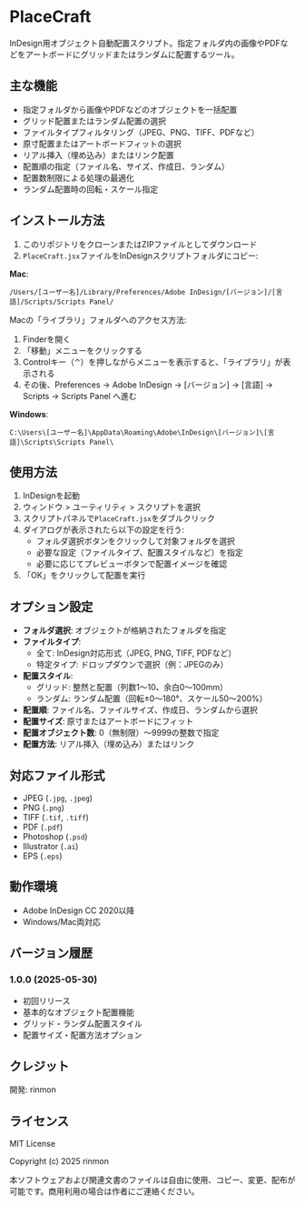 # PlaceCraft

InDesign用オブジェクト自動配置スクリプト。指定フォルダ内の画像やPDFなどをアートボードにグリッドまたはランダムに配置するツール。

## 主な機能

- 指定フォルダから画像やPDFなどのオブジェクトを一括配置
- グリッド配置またはランダム配置の選択
- ファイルタイプフィルタリング（JPEG、PNG、TIFF、PDFなど）
- 原寸配置またはアートボードフィットの選択
- リアル挿入（埋め込み）またはリンク配置
- 配置順の指定（ファイル名、サイズ、作成日、ランダム）
- 配置数制限による処理の最適化
- ランダム配置時の回転・スケール指定

## インストール方法

1. このリポジトリをクローンまたはZIPファイルとしてダウンロード
2. `PlaceCraft.jsx`ファイルをInDesignスクリプトフォルダにコピー:

**Mac**: 
```
/Users/[ユーザー名]/Library/Preferences/Adobe InDesign/[バージョン]/[言語]/Scripts/Scripts Panel/
```

Macの「ライブラリ」フォルダへのアクセス方法:
1. Finderを開く
2. 「移動」メニューをクリックする
3. Controlキー（⌃）を押しながらメニューを表示すると、「ライブラリ」が表示される
4. その後、Preferences → Adobe InDesign → [バージョン] → [言語] → Scripts → Scripts Panel へ進む

**Windows**: 
```
C:\Users\[ユーザー名]\AppData\Roaming\Adobe\InDesign\[バージョン]\[言語]\Scripts\Scripts Panel\
```

## 使用方法

1. InDesignを起動
2. ウィンドウ > ユーティリティ > スクリプトを選択
3. スクリプトパネルで`PlaceCraft.jsx`をダブルクリック
4. ダイアログが表示されたら以下の設定を行う:
   - フォルダ選択ボタンをクリックして対象フォルダを選択
   - 必要な設定（ファイルタイプ、配置スタイルなど）を指定
   - 必要に応じてプレビューボタンで配置イメージを確認
5. 「OK」をクリックして配置を実行

## オプション設定

- **フォルダ選択**: オブジェクトが格納されたフォルダを指定
- **ファイルタイプ**:
  - 全て: InDesign対応形式（JPEG, PNG, TIFF, PDFなど）
  - 特定タイプ: ドロップダウンで選択（例：JPEGのみ）
- **配置スタイル**:
  - グリッド: 整然と配置（列数1～10、余白0～100mm）
  - ランダム: ランダム配置（回転±0～180°、スケール50～200%）
- **配置順**: ファイル名、ファイルサイズ、作成日、ランダムから選択
- **配置サイズ**: 原寸またはアートボードにフィット
- **配置オブジェクト数**: 0（無制限）～9999の整数で指定
- **配置方法**: リアル挿入（埋め込み）またはリンク

## 対応ファイル形式

- JPEG (`.jpg`, `.jpeg`)
- PNG (`.png`)
- TIFF (`.tif`, `.tiff`)
- PDF (`.pdf`)
- Photoshop (`.psd`)
- Illustrator (`.ai`)
- EPS (`.eps`)

## 動作環境

- Adobe InDesign CC 2020以降
- Windows/Mac両対応

## バージョン履歴

### 1.0.0 (2025-05-30)
- 初回リリース
- 基本的なオブジェクト配置機能
- グリッド・ランダム配置スタイル
- 配置サイズ・配置方法オプション

## クレジット

開発: rinmon

## ライセンス

MIT License

Copyright (c) 2025 rinmon

本ソフトウェアおよび関連文書のファイルは自由に使用、コピー、変更、配布が可能です。商用利用の場合は作者にご連絡ください。
